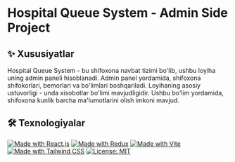 # Hospital Queue System - Admin Side Project

## ✨ Xususiyatlar

Hospital Queue System - bu shifoxona navbat tizimi bo'lib, ushbu loyiha uning admin paneli hisoblanadi. Admin panel yordamida, shifoxona shifokorlari, bemorlari va bo'limlari boshqariladi. Loyihaning asosiy ustuvorligi - unda xisobotlar bo'limi mavjudligidir. Ushbu bo'lim yordamida, shifoxona kunlik barcha ma'lumotlarini olish imkoni mavjud.

## 🛠️ Texnologiyalar

[![Made with React.js](https://img.shields.io/badge/Made_with-React.js-61DAFB?style=for-the-badge&logo=react)](https://reactjs.org/)
[![Made with Redux](https://img.shields.io/badge/Made_with-Redux-764ABC?style=for-the-badge&logo=redux)](https://redux.js.org/)
[![Made with Vite](https://img.shields.io/badge/Made_with-Vite-646CFF?style=for-the-badge&logo=vite)](https://vitejs.dev/)
[![Made with Tailwind CSS](https://img.shields.io/badge/Made_with-Tailwind_CSS-38B2AC?style=for-the-badge&logo=tailwind-css)](https://tailwindcss.com/)
[![License: MIT](https://img.shields.io/badge/License-MIT-yellow.svg?style=for-the-badge)](https://opensource.org/licenses/MIT)